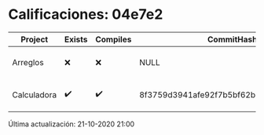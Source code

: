 # Calificaciones: 04e7e2
|Project|Exists|Compiles|CommitHash|CommitDate|CheckDate|Comments|
|-|-|-|-|-|-|-|
|Arreglos|❌|❌|NULL|NULL|21-10-2020 21:00:28|No se encontró el archivo en PracticasComputacionI/Arreglos/Arreglos.cpp|
|Calculadora|✔️|✔️|8f3759d3941afe92f7b5bf62ba6440d44ef454cf|14-10-2020 23:12:07|15-10-2020 21:24:12|nan|

Última actualización: 21-10-2020 21:00